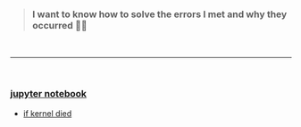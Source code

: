 > ### I want to know how to solve the errors I met and why they occurred 🤷‍♂️
 
<br>

___

<br>

### <a href="https://github.com/YuLim2/Error_note"> jupyter notebook</a>

- <a href="https://github.com/YuLim2/Error_note/blob/master/jupyter_notebook/kernel_died.md">if kernel died</a>
